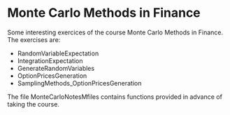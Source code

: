 # Monte Carlo Methods in Finance
Some interesting exercices of the course Monte Carlo Methods in Finance.
The exercises are:
- RandomVariableExpectation
- IntegrationExpectation
- GenerateRandomVariables
- OptionPricesGeneration
- SamplingMethods_OptionPricesGeneration

The file MonteCarloNotesMfiles contains functions provided in advance of taking the course.
